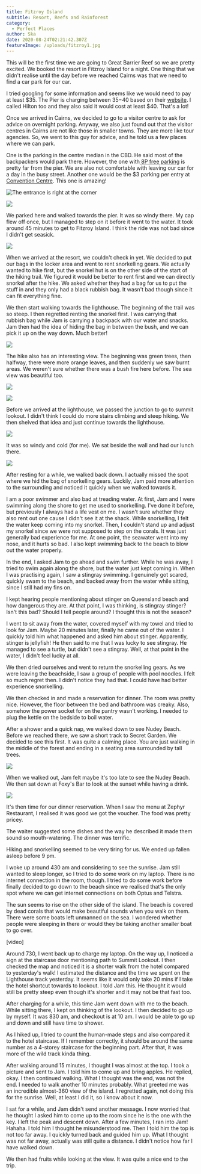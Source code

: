 ```yaml
---
title: Fitzroy Island
subtitle: Resort, Reefs and Rainforest
category:
  - Perfect Places
author: Ska
date: 2020-08-24T02:21:42.307Z
featureImage: /uploads/fitzroy1.jpg
---
```

This will be the first time we are going to Great Barrier Reef so we are pretty excited. We booked the resort in Fitzroy Island for a night. One thing that we didn't realise until the day before we reached Cairns was that we need to find a car park for our car.

I tried googling for some information and seems like we would need to pay at least $35. The Pier is charging between $35-$40 based on their [website](https://thepiercairns.com.au/general-info/). I called Hilton too and they also said it would cost at least $40. That's a lot!

Once we arrived in Cairns, we decided to go to a visitor centre to ask for advice on overnight parking. Anyway, we also just found out that the visitor centres in Cairns are not like those in smaller towns. They are more like tour agencies. So, we went to this guy for advice, and he told us a few places where we can park. 

One is the parking in the centre median in the CBD. He said most of the backpackers would park there. However, the one with[ 8P free parking](https://www.cairns.qld.gov.au/water-waste-roads/parking/on-street-parking) is pretty far from the pier. We are also not comfortable with leaving our car for a day in the busy street. Another one would be the $3 parking per entry at [Convention Centre](https://goo.gl/maps/GruoeqBzB1mA2ojp6). This one is amazing!

![](/uploads/cairns-parking1.jpg "The entrance is right at the corner")

![](/uploads/cairns-parking2.jpg)

We parked here and walked towards the pier. It was so windy there. My cap flew off once, but I managed to step on it before it went to the water. It took around 45 minutes to get to Fitzroy Island. I think the ride was not bad since I didn't get seasick.

![](/uploads/fitzroy2.jpg)

When we arrived at the resort, we couldn't check in yet. We decided to  put our bags in the locker area and went to rent snorkelling gears. We actually wanted to hike first, but the snorkel hut is on the other side of the start of the hiking trail. We figured it would be better to rent first and we can directly snorkel after the hike. We asked whether they had a bag for us to put the stuff in and they only had a black rubbish bag. It wasn't bad though since it can fit everything fine.

We then start walking towards the lighthouse. The beginning of the trail was so steep. I then regretted renting the snorkel first. I was carrying that rubbish bag while Jam is carrying a backpack with our water and snacks. Jam then had the idea of hiding the bag in between the bush, and we can pick it up on the way down. Much better!

![](/uploads/fitzroy3.jpg)

The hike also has an interesting view. The beginning was green trees, then halfway, there were more orange leaves, and then suddenly we saw burnt areas. We weren't sure whether there was a bush fire here before. The sea view was beautiful too.

![](/uploads/fitzroy8.jpg)

![](/uploads/fitzroy9.jpg)

Before we arrived at the lighthouse, we passed the junction to go to summit lookout. I didn't think I could do more stairs climbing and steep hiking. We then shelved that idea and just continue towards the lighthouse.

![](/uploads/fitzroy4.jpg)

It was so windy and cold (for me). We sat beside the wall and had our lunch there.

![](/uploads/fitzroy7.jpg)

After resting for a while, we walked back down. I actually missed the spot where we hid the bag of snorkelling gears. Luckily, Jam paid more attention to the surrounding and noticed it quickly when we walked towards it.

I am a poor swimmer and also bad at treading water. At first, Jam and I were swimming along the shore to get me used to snorkelling. I've done it before, but previously I always had a life vest on me. I wasn't sure whether they also rent out one cause I didn't see it at the shack. While snorkelling, I felt the water keep coming into my snorkel. Then, I couldn't stand up and adjust my snorkel since we were not supposed to step on the corals. It was just generally bad experience for me. At one point, the seawater went into my nose, and it hurts so bad. I also kept swimming back to the beach to blow out the water properly.

In the end, I asked Jam to go ahead and swim further. While he was away, I tried to swim again along the shore, but the water just kept coming in. When I was practising again, I saw a stingray swimming. I genuinely got scared, quickly swam to the beach, and backed away from the water while sitting, since I still had my fins on. 

I kept hearing people mentioning about stinger on Queensland beach and how dangerous they are. At that point, I was thinking, is stingray stinger? Isn't this bad? Should I tell people around? I thought this is not the season?

I went to sit away from the water, covered myself with my towel and tried to look for Jam. Maybe 20 minutes later, finally he came out of the water. I quickly told him what happened and asked him about stinger. Apparently, stinger is jellyfish! He then said to me that I was lucky to see stingray. He managed to see a turtle, but didn't see a stingray. Well, at that point in the water, I didn't feel lucky at all. 

We then dried ourselves and went to return the snorkelling gears. As we were leaving the beachside, I saw a group of people with pool noodles. I felt so much regret then. I didn't notice they had that. I could have had better experience snorkelling.

We then checked in and made a reservation for dinner. The room was pretty nice. However, the floor between the bed and bathroom was creaky. Also, somehow the power socket for on the pantry wasn't working. I needed to plug the kettle on the bedside to boil water.

After a shower and a quick nap, we walked down to see Nudey Beach. Before we reached there, we saw a short track to Secret Garden. We decided to see this first. It was quite a calming place. You are just walking in the middle of the forest and ending in a seating area surrounded by tall trees.

![](/uploads/fitzroy5.jpg)

When we walked out, Jam felt maybe it's too late to see the Nudey Beach. We then sat down at Foxy's Bar to look at the sunset while having a drink. 

![](/uploads/fitzroy6.jpg)

It's then time for our dinner reservation. When I saw the menu at Zephyr Restaurant, I realised it was good we got the voucher. The food was pretty pricey.

The waiter suggested some dishes and the way he described it made them sound so mouth-watering. The dinner was terrific.

Hiking and snorkelling seemed to be very tiring for us. We ended up fallen asleep before 9 pm. 

I woke up around 430 am and considering to see the sunrise. Jam still wanted to sleep longer, so I tried to do some work on my laptop. There is no internet connection in the room, though. I tried to do some work before finally decided to go down to the beach since we realised that's the only spot where we can get internet connections on both Optus and Telstra.

The sun seems to rise on the other side of the island. The beach is covered by dead corals that would make beautiful sounds when you walk on them. There were some boats left unmanned on the sea. I wondered whether people were sleeping in there or would they be taking another smaller boat to go over. 

\[video]

Around 730, I went back up to charge my laptop. On the way up, I noticed a sign at the staircase door mentioning path to Summit Lookout. I then checked the map and noticed it is a shorter walk from the hotel compared to yesterday's walk! I estimated the distance and the time we spent on the Lighthouse track yesterday. It seems like it would only take 20 mins if I take the hotel shortcut towards to lookout. I told Jam this. He thought it would still be pretty steep even though it's shorter and it may not be that fast too.

After charging for a while, this time Jam went down with me to the beach. While sitting there, I kept on thinking of the lookout. I then decided to go up by myself. It was 830 am, and checkout is at 10 am. I would be able to go up and down and still have time to shower.

As I hiked up, I tried to count the human-made steps and also compared it to the hotel staircase. If I remember correctly, it should be around the same number as a 4-storey staircase for the beginning part. After that, it was more of the wild track kinda thing. 

After walking around 15 minutes, I thought I was almost at the top. I took a picture and sent to Jam. I told him to come up and bring apples. He replied, okay. I then continued walking. What I thought was the end, was not the end. I needed to walk another 10 minutes probably. What greeted me was an incredible almost-360 view of the island. I regretted again, not doing this for the sunrise. Well, at least I did it, so I know about it now.

I sat for a while, and Jam didn't send another message. I now worried that he thought I asked him to come up to the room since he is the one with the key. I left the peak and descent down. After a few minutes, I ran into Jam! Hahaha. I told him I thought he misunderstood me. Then I told him the top is not too far away. I quickly turned back and guided him up. What I thought was not far away, actually was still quite a distance. I didn't notice how far I have walked down. 

We then had fruits while looking at the view. It was quite a nice end to the trip.
